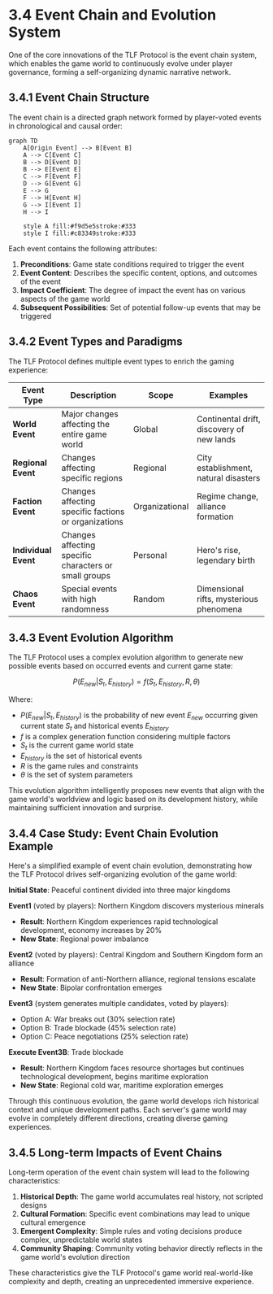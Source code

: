 # 3.4 Event Chain and Evolution System

One of the core innovations of the TLF Protocol is the event chain system, which enables the game world to continuously evolve under player governance, forming a self-organizing dynamic narrative network.

## 3.4.1 Event Chain Structure

The event chain is a directed graph network formed by player-voted events in chronological and causal order:

```mermaid
graph TD
    A[Origin Event] --> B[Event B]
    A --> C[Event C]
    B --> D[Event D]
    B --> E[Event E]
    C --> F[Event F]
    D --> G[Event G]
    E --> G
    F --> H[Event H]
    G --> I[Event I]
    H --> I

    style A fill:#f9d5e5stroke:#333
    style I fill:#c83349stroke:#333
```

Each event contains the following attributes:

1. **Preconditions**: Game state conditions required to trigger the event
2. **Event Content**: Describes the specific content, options, and outcomes of the event
3. **Impact Coefficient**: The degree of impact the event has on various aspects of the game world
4. **Subsequent Possibilities**: Set of potential follow-up events that may be triggered

## 3.4.2 Event Types and Paradigms

The TLF Protocol defines multiple event types to enrich the gaming experience:

| **Event Type** | **Description** | **Scope** | **Examples** |
|----------------|-----------------|-----------|--------------|
| **World Event** | Major changes affecting the entire game world | Global | Continental drift, discovery of new lands |
| **Regional Event** | Changes affecting specific regions | Regional | City establishment, natural disasters |
| **Faction Event** | Changes affecting specific factions or organizations | Organizational | Regime change, alliance formation |
| **Individual Event** | Changes affecting specific characters or small groups | Personal | Hero's rise, legendary birth |
| **Chaos Event** | Special events with high randomness | Random | Dimensional rifts, mysterious phenomena |

## 3.4.3 Event Evolution Algorithm

The TLF Protocol uses a complex evolution algorithm to generate new possible events based on occurred events and current game state:

$$P(E_{new}|S_t, E_{history}) = f(S_t, E_{history}, R, \theta)$$

Where:
- $P(E_{new}|S_t, E_{history})$ is the probability of new event $E_{new}$ occurring given current state $S_t$ and historical events $E_{history}$
- $f$ is a complex generation function considering multiple factors
- $S_t$ is the current game world state
- $E_{history}$ is the set of historical events
- $R$ is the game rules and constraints
- $\theta$ is the set of system parameters

This evolution algorithm intelligently proposes new events that align with the game world's worldview and logic based on its development history, while maintaining sufficient innovation and surprise.

## 3.4.4 Case Study: Event Chain Evolution Example

Here's a simplified example of event chain evolution, demonstrating how the TLF Protocol drives self-organizing evolution of the game world:

**Initial State**: Peaceful continent divided into three major kingdoms

**Event1** (voted by players): Northern Kingdom discovers mysterious minerals
- **Result**: Northern Kingdom experiences rapid technological development, economy increases by 20%
- **New State**: Regional power imbalance

**Event2** (voted by players): Central Kingdom and Southern Kingdom form an alliance
- **Result**: Formation of anti-Northern alliance, regional tensions escalate
- **New State**: Bipolar confrontation emerges

**Event3** (system generates multiple candidates, voted by players):
- Option A: War breaks out (30% selection rate)
- Option B: Trade blockade (45% selection rate)
- Option C: Peace negotiations (25% selection rate)

**Execute Event3B**: Trade blockade
- **Result**: Northern Kingdom faces resource shortages but continues technological development, begins maritime exploration
- **New State**: Regional cold war, maritime exploration emerges

Through this continuous evolution, the game world develops rich historical context and unique development paths. Each server's game world may evolve in completely different directions, creating diverse gaming experiences.

## 3.4.5 Long-term Impacts of Event Chains

Long-term operation of the event chain system will lead to the following characteristics:

1. **Historical Depth**: The game world accumulates real history, not scripted designs
2. **Cultural Formation**: Specific event combinations may lead to unique cultural emergence
3. **Emergent Complexity**: Simple rules and voting decisions produce complex, unpredictable world states
4. **Community Shaping**: Community voting behavior directly reflects in the game world's evolution direction

These characteristics give the TLF Protocol's game world real-world-like complexity and depth, creating an unprecedented immersive experience.

